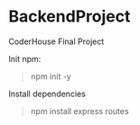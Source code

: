 # BackendProject
CoderHouse Final Project

Init npm:
> npm init -y

Install dependencies
> npm install express routes
